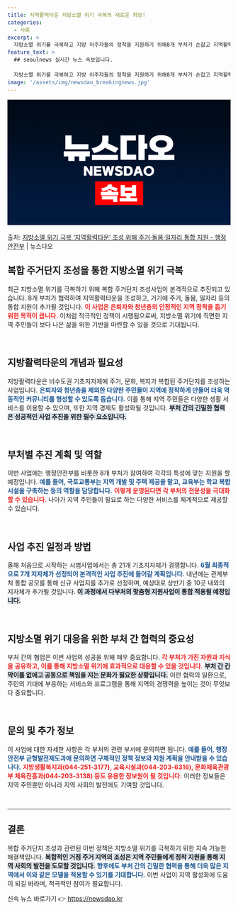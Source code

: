 ```yaml
---
title: 지역활력타운 지방소멸 위기 극복의 새로운 희망!
categories:
  - 사회
excerpt: >
  지방소멸 위기를 극복하고 지방 이주자들의 정착을 지원하기 위해8개 부처가 손잡고 지역활력타운 조성 사업을 통…
feature_text: >
  ## seoulnews 실시간 뉴스 속보입니다.

  지방소멸 위기를 극복하고 지방 이주자들의 정착을 지원하기 위해8개 부처가 손잡고 지역활력타운 조성 사업을 통…
image: '/assets/img/newsdao_breakingnews.jpg'
---
```


![뉴스다오 속보](/assets/img/newsdao_breakingnews.jpg)

<p>출처: <a href="https://newsdao.kr/2185" rel="dofollow">지방소멸 위기 극복 ‘지역활력타운’ 조성 위해  주거·돌봄·일자리 통합 지원 - 행정안전부</a> | 뉴스다오</p>

<h2 data-ke-size="size26">복합 주거단지 조성을 통한 지방소멸 위기 극복</h2>

<p data-ke-size="size16">최근 지방소멸 위기를 극복하기 위해 복합 주거단지 조성사업이 본격적으로 추진되고 있습니다. 8개 부처가 협력하여 지역활력타운을 조성하고, 거기에 주거, 돌봄, 일자리 등의 통합 지원이 추가될 것입니다. <b><span style="color: #ee2323;">이 사업은 은퇴자와 청년층의 안정적인 지역 정착을 돕기 위한 목적이 큽니다.</span></b> 이처럼 적극적인 정책이 시행됨으로써, 지방소멸 위기에 직면한 지역 주민들이 보다 나은 삶을 위한 기반을 마련할 수 있을 것으로 기대됩니다.</p>

<p data-ke-size="size16">&nbsp;</p>

<h2 data-ke-size="size26">지방활력타운의 개념과 필요성</h2>

<p data-ke-size="size16">지방활력타운은 비수도권 기초지자체에 주거, 문화, 복지가 복합된 주거단지를 조성하는 사업입니다. <b><span style="color: #1a5490;">은퇴자와 청년층을 제외한 다양한 주민들이 지역에 정착하게 만들어 더욱 역동적인 커뮤니티를 형성할 수 있도록 돕습니다.</span></b> 이를 통해 지역 주민들은 다양한 생활 서비스를 이용할 수 있으며, 또한 지역 경제도 활성화될 것입니다. <b><span style="background-color: #21538527;">부처 간의 긴밀한 협력은 성공적인 사업 추진을 위한 필수 요소입니다.</span></b></p>

<p data-ke-size="size16">&nbsp;</p>

<h2 data-ke-size="size26">부처별 추진 계획 및 역할</h2>

<p data-ke-size="size16">이번 사업에는 행정안전부를 비롯한 8개 부처가 참여하여 각각의 특성에 맞는 지원을 할 예정입니다. <b><span style="color: #1a5490;">예를 들어, 국토교통부는 지역 개발 및 주택 제공을 맡고, 교육부는 학교 복합시설을 구축하는 등의 역할을 담당합니다.</span></b> <b><span style="color: #ee2323;">이렇게 운영된다면 각 부처의 전문성을 극대화할 수 있습니다.</span></b> 나아가 지역 주민들이 필요로 하는 다양한 서비스를 체계적으로 제공할 수 있습니다.</p>

<p data-ke-size="size16">&nbsp;</p>

<h2 data-ke-size="size26">사업 추진 일정과 방법</h2>

<p data-ke-size="size16">올해 처음으로 시작하는 시범사업에서는 총 21개 기초지자체가 경쟁합니다. <b><span style="color: #1a5490;">6월 최종적으로 7개 지자체가 선정되어 본격적인 사업 추진에 들어갈 계획입니다.</span></b> 내년에는 관계부처 통합 공모를 통해 신규 사업지를 추가로 선정하며, 예상대로 상반기 중 10곳 내외의 지자체가 추가될 것입니다. <b><span style="background-color: #21538527;">이 과정에서 다부처의 맞춤형 지원사업이 통합 적용될 예정입니다.</span></b></p>

<p data-ke-size="size16">&nbsp;</p>

<h2 data-ke-size="size26">지방소멸 위기 대응을 위한 부처 간 협력의 중요성</h2>

<p data-ke-size="size16">부처 간의 협업은 이번 사업의 성공을 위해 매우 중요합니다. <b><span style="color: #ee2323;">각 부처가 가진 자원과 지식을 공유하고, 이를 통해 지방소멸 위기에 효과적으로 대응할 수 있을 것입니다.</span></b> <b><span style="background-color: #21538527;">부처 간 칸막이를 없애고 공동으로 책임을 지는 문화가 필요한 상황입니다.</span></b> 이런 협력의 일환으로, 주민의 기대에 부응하는 서비스와 프로그램을 통해 지역의 경쟁력을 높이는 것이 무엇보다 중요합니다.</p>

<p data-ke-size="size16">&nbsp;</p>

<h2 data-ke-size="size26">문의 및 추가 정보</h2>

<p data-ke-size="size16">이 사업에 대한 자세한 사항은 각 부처의 관련 부서에 문의하면 됩니다. <b><span style="color: #1a5490;">예를 들어, 행정안전부 균형발전제도과에 문의하면 구체적인 정책 정보와 지원 계획을 안내받을 수 있습니다.</span></b> <b><span style="color: #ee2323;">지방생활복지과(044-251-3177), 교육시설과(044-203-6316), 문화체육관광부 체육진흥과(044-203-3138) 등도 유용한 정보원이 될 것입니다.</span></b> 이러한 정보들은 지역 주민뿐만 아니라 지역 사회의 발전에도 기여할 것입니다.</p>

<p data-ke-size="size16">&nbsp;</p>

<hr>

<h2 data-ke-size="size26">결론</h2>

<p data-ke-size="size16">복합 주거단지 조성과 관련된 이번 정책은 지방소멸 위기를 극복하기 위한 지속 가능한 해결책입니다. <b><span style="background-color: #21538527;">복합적인 거점 주거 지역의 조성은 지역 주민들에게 정착 지원을 통해 지역 사회의 발전을 도모할 것입니다.</span></b> <b><span style="color: #1a5490;">향후에도 부처 간의 긴밀한 협력을 통해 더욱 많은 지역에서 이와 같은 모델을 적용할 수 있기를 기대합니다.</span></b> 이번 사업이 지역 활성화에 도움이 되길 바라며, 적극적인 참여가 필요합니다.</p>
 

신속 뉴스 바로가기 👉 <a href="https://newsdao.kr" rel="dofollow">https://newsdao.kr</a>


